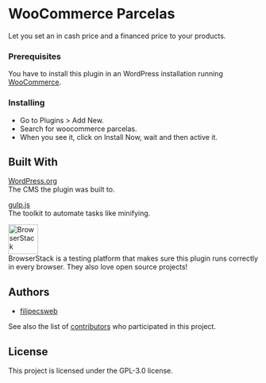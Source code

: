 # WooCommerce Parcelas

Let you set an in cash price and a financed price to your products.

### Prerequisites

You have to install this plugin in an WordPress installation running <a href='https://wordpress.org/plugins/woocommerce/'>WooCommerce</a>.

### Installing

* Go to Plugins > Add New.
* Search for woocommerce parcelas.
* When you see it, click on Install Now, wait and then active it.

## Built With

[WordPress.org](https://wordpress.org/)  
The CMS the plugin was built to.

[gulp.js](https://gulpjs.com/)  
The toolkit to automate tasks like minifying.

<a href='https://browserstack.com'><img src='https://goo.gl/28nGQU' alt='BrowserStack' height='60'/></a>  
BrowserStack is a testing platform that makes sure this plugin runs correctly in every browser. They also love open source projects!

## Authors

* [filipecsweb](https://github.com/filipecsweb)

See also the list of [contributors](https://github.com/filipecsweb/woocommerce-parcelas/graphs/contributors) who participated in this project.

## License

This project is licensed under the GPL-3.0 license.
